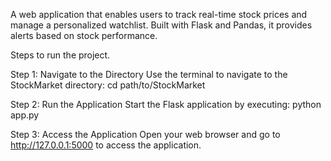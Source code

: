A web application that enables users to track real-time stock prices and manage a personalized watchlist. Built with Flask and Pandas, it provides alerts based on stock performance.

Steps to run the project.

Step 1: Navigate to the Directory
    Use the terminal to navigate to the StockMarket directory: cd path/to/StockMarket

Step 2: Run the Application
    Start the Flask application by executing: python app.py


Step 3: Access the Application
    Open your web browser and go to http://127.0.0.1:5000 to access the application.
